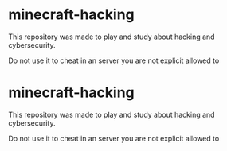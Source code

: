 # minecraft-hacking

This repository was made to play and study about hacking and cybersecurity. 

Do not use it to cheat in an server you are not explicit allowed to
# minecraft-hacking

This repository was made to play and study about hacking and cybersecurity. 

Do not use it to cheat in an server you are not explicit allowed to
